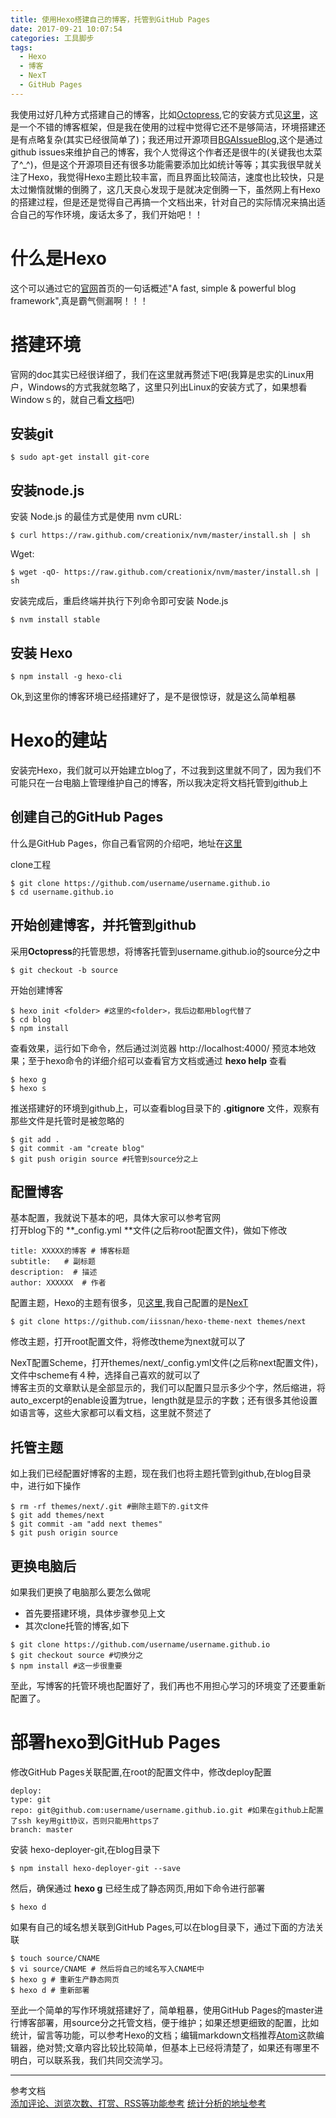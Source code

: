 ```yaml
---
title: 使用Hexo搭建自己的博客，托管到GitHub Pages
date: 2017-09-21 10:07:54
categories: 工具脚步
tags: 
  - Hexo
  - 博客
  - NexT
  - GitHub Pages
---
```

我使用过好几种方式搭建自己的博客，比如[Octopress](http://octopress.org/),它的安装方式见[这里](http://octopress.org/docs/setup/)，这是一个不错的博客框架，但是我在使用的过程中觉得它还不是够简洁，环境搭建还是有点略复杂(其实已经很简单了)；我还用过开源项目[BGAIssueBlog](https://github.com/bingoogolapple/BGAIssueBlog),这个是通过github issues来维护自己的博客，我个人觉得这个作者还是很牛的(关键我也太菜了^_^)，但是这个开源项目还有很多功能需要添加比如统计等等；其实我很早就关注了Hexo，我觉得Hexo主题比较丰富，而且界面比较简洁，速度也比较快，只是太过懒惰就懒的倒腾了，这几天良心发现于是就决定倒腾一下，虽然网上有Hexo的搭建过程，但是还是觉得自己再搞一个文档出来，针对自己的实际情况来搞出适合自己的写作环境，废话太多了，我们开始吧！！  

# 什么是Hexo

  这个可以通过它的[官网](https://hexo.io/)首页的一句话概述"A fast, simple & powerful blog framework",真是霸气侧漏啊！！！
  
# 搭建环境

  官网的doc其实已经很详细了，我们在这里就再赘述下吧(我算是忠实的Linux用户，Windows的方式我就忽略了，这里只列出Linux的安装方式了，如果想看Windowｓ的，就自己看[文档](https://hexo.io/zh-cn/docs/)吧)  
  ## 安装git
  
  ```
  $ sudo apt-get install git-core
  ```
  ## 安装node.js
  
  安装 Node.js 的最佳方式是使用 nvm
  cURL:
  ```
  $ curl https://raw.github.com/creationix/nvm/master/install.sh | sh
  ```
  
  Wget:
  ```
  $ wget -qO- https://raw.github.com/creationix/nvm/master/install.sh | sh
  
  ```
  安装完成后，重启终端并执行下列命令即可安装 Node.js
  ```
  $ nvm install stable
  ```
  
  ## 安装 Hexo
  
  ```
  $ npm install -g hexo-cli
  ```
  
  Ok,到这里你的博客环境已经搭建好了，是不是很惊讶，就是这么简单粗暴

# Hexo的建站
  安装完Hexo，我们就可以开始建立blog了，不过我到这里就不同了，因为我们不可能只在一台电脑上管理维护自己的博客，所以我决定将文档托管到github上
  
  ## 创建自己的GitHub Pages
  什么是GitHub Pages，你自己看官网的介绍吧，地址在[这里](https://pages.github.com/)
  
  clone工程
  ```
  $ git clone https://github.com/username/username.github.io
  $ cd username.github.io
  ```
  
  ## 开始创建博客，并托管到github
  采用**Octopress**的托管思想，将博客托管到username.github.io的source分之中
  ```
  $ git checkout -b source
  ```
  
  开始创建博客
  ```
  $ hexo init <folder> #这里的<folder>，我后边都用blog代替了
  $ cd blog
  $ npm install
  ```
  
  查看效果，运行如下命令，然后通过浏览器 http://localhost:4000/ 预览本地效果；至于hexo命令的详细介绍可以查看官方文档或通过 **hexo help** 查看
  ```
  $ hexo g
  $ hexo s
  ```
  
  推送搭建好的环境到github上，可以查看blog目录下的 **.gitignore** 文件，观察有那些文件是托管时是被忽略的
  ```
  $ git add .
  $ git commit -am "create blog"
  $ git push origin source #托管到source分之上
  ```
  ## 配置博客
  
  基本配置，我就说下基本的吧，具体大家可以参考官网  
  打开blog下的 **_config.yml **文件(之后称root配置文件)，做如下修改  
  ```
  title: XXXXX的博客 # 博客标题
  subtitle:   # 副标题
  description:  # 描述
  author: XXXXXX  # 作者
  ```
  
  配置主题，Hexo的主题有很多，见[这里](https://hexo.io/themes/),我自己配置的是[NexT](http://theme-next.iissnan.com/)
  ```
  $ git clone https://github.com/iissnan/hexo-theme-next themes/next
  ```
  
  修改主题，打开root配置文件，将修改theme为next就可以了
  
  NexT配置Scheme，打开themes/next/_config.yml文件(之后称next配置文件)，文件中scheme有４种，选择自己喜欢的就可以了  
  博客主页的文章默认是全部显示的，我们可以配置只显示多少个字，然后缩进，将auto_excerpt的enable设置为true，length就是显示的字数；还有很多其他设置如语言等，这些大家都可以看文档，这里就不赘述了
  
  ## 托管主题
  
  如上我们已经配置好博客的主题，现在我们也将主题托管到github,在blog目录中，进行如下操作
  ```
  $ rm -rf themes/next/.git #删除主题下的.git文件
  $ git add themes/next
  $ git commit -am "add next themes"
  $ git push origin source
  ```
  
  ## 更换电脑后
  
  如果我们更换了电脑那么要怎么做呢
  - 首先要搭建环境，具体步骤参见上文
  - 其次clone托管的博客,如下
  ```
  $ git clone https://github.com/username/username.github.io
  $ git checkout source #切换分之
  $ npm install #这一步很重要
  ```
  
  至此，写博客的托管环境也配置好了，我们再也不用担心学习的环境变了还要重新配置了。
  
# 部署hexo到GitHub Pages
  
  修改GitHub Pages关联配置,在root的配置文件中，修改deploy配置
  ```
  deploy:
  type: git
  repo: git@github.com:username/username.github.io.git #如果在github上配置了ssh key用git协议，否则只能用https了
  branch: master
  ```
  
  安装 hexo-deployer-git,在blog目录下
  ```
  $ npm install hexo-deployer-git --save
  ```
  然后，确保通过 **hexo g** 已经生成了静态网页,用如下命令进行部署
  ```
  $ hexo d
  ```
  
  如果有自己的域名想关联到GitHub Pages,可以在blog目录下，通过下面的方法关联
  ```
  $ touch source/CNAME
  $ vi source/CNAME # 然后将自己的域名写入CNAME中
  $ hexo g # 重新生产静态网页
  $ hexo d # 重新部署
  ```
至此一个简单的写作环境就搭建好了，简单粗暴，使用GitHub Pages的master进行博客部署，用source分之托管文档，便于维护；如果还想更细致的配置，比如统计，留言等功能，可以参考Hexo的文档；编辑markdown文档推荐[Atom](https://atom.io/)这款编辑器，绝对赞;文章内容比较比较简单，但基本上已经将清楚了，如果还有哪里不明白，可以联系我，我们共同交流学习。

-------
参考文档  
[添加评论、浏览次数、打赏、RSS等功能参考](http://www.jianshu.com/p/5973c05d7100)
[统计分析的地址参考](http://col.dog/2015/11/12/hello-world/)
